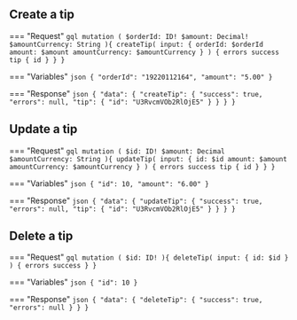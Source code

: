 ## Create a tip

=== "Request"
    ```gql
    mutation (
      $orderId: ID!
      $amount: Decimal!
      $amountCurrency: String
    ){
      createTip(
        input: {
          orderId: $orderId
          amount: $amount
          amountCurrency: $amountCurrency
        }
      ) {
        errors
        success
        tip {
          id
        }
      }
    }
    ```

=== "Variables"
    ```json
    {
      "orderId": "19220112164",
      "amount": "5.00"
    }
    ```

=== "Response"
    ```json
    {
        "data": {
            "createTip": {
                "success": true,
                "errors": null,
                "tip": {
                  "id": "U3RvcmVOb2RlOjE5"
                }
            }
        }
    }
    ```


## Update a tip

=== "Request"
    ```gql
    mutation (
      $id: ID!
      $amount: Decimal
      $amountCurrency: String
    ){
      updateTip(
        input: {
          id: $id
          amount: $amount
          amountCurrency: $amountCurrency
        }
      ) {
        errors
        success
        tip {
          id
        }
      }
    }
    ```

=== "Variables"
    ```json
    {
      "id": 10,
      "amount": "6.00"
    }
    ```

=== "Response"
    ```json
    {
        "data": {
            "updateTip": {
                "success": true,
                "errors": null,
                "tip": {
                  "id": "U3RvcmVOb2RlOjE5"
                }
            }
        }
    }
    ```


## Delete a tip

=== "Request"
    ```gql
    mutation (
      $id: ID!
    ){
      deleteTip(
        input: {
          id: $id
        }
      ) {
        errors
        success
      }
    }
    ```

=== "Variables"
    ```json
    {
      "id": 10
    }
    ```

=== "Response"
    ```json
    {
        "data": {
            "deleteTip": {
                "success": true,
                "errors": null
            }
        }
    }
    ```
